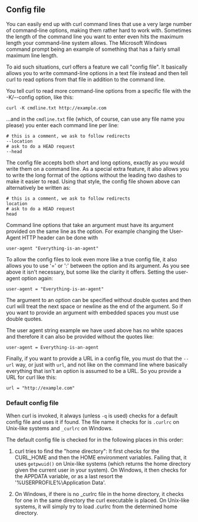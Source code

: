 ## Config file

You can easily end up with curl command lines that use a very large number of
command-line options, making them rather hard to work with. Sometimes the length
of the command line you want to enter even hits the maximum length your
command-line system allows. The Microsoft Windows command prompt being an
example of something that has a fairly small maximum line length.

To aid such situations, curl offers a feature we call "config file". It
basically allows you to write command-line options in a text file instead and
then tell curl to read options from that file in addition to the command line.

You tell curl to read more command-line options from a specific file with the
-K/--config option, like this:

    curl -K cmdline.txt http://example.com

…and in the `cmdline.txt` file (which, of course, can use any file name you
please) you enter each command line per line:

    # this is a comment, we ask to follow redirects
    --location
    # ask to do a HEAD request
    --head

The config file accepts both short and long options, exactly as you would
write them on a command line. As a special extra feature, it also allows you
to write the long format of the options without the leading two dashes to make
it easier to read. Using that style, the config file shown above can
alternatively be written as:

    # this is a comment, we ask to follow redirects
    location
    # ask to do a HEAD request
    head

Command line options that take an argument must have its argument provided on
the same line as the option. For example changing the User-Agent HTTP header
can be done with

    user-agent "Everything-is-an-agent"

To allow the config files to look even more like a true config file, it also
allows you to use '=' or ':' between the option and its argument. As you see
above it isn't necessary, but some like the clarity it offers. Setting the
user-agent option again:

    user-agent = "Everything-is-an-agent"

The argument to an option can be specified without double quotes and then curl
will treat the next space or newline as the end of the argument. So if you
want to provide an argument with embedded spaces you must use double quotes.

The user agent string example we have used above has no white spaces and
therefore it can also be provided without the quotes like:

    user-agent = Everything-is-an-agent

Finally, if you want to provide a URL in a config file, you must do that the
`--url` way, or just with `url`, and not like on the command line where
basically everything that isn't an option is assumed to be a URL. So you
provide a URL for curl like this:

    url = "http://example.com"

### Default config file

When curl is invoked, it always (unless `-q` is used) checks for a default
config file and uses it if found. The file name it checks for is `.curlrc` on
Unix-like systems and `_curlrc` on Windows.

The default config file is checked for in the following places in this order:

1. curl tries to find the "home directory": It first checks for the CURL_HOME and
then the HOME environment variables.  Failing that, it uses `getpwuid()` on
Unix-like systems (which returns the home directory given the current user in your
system). On Windows, it then checks for the APPDATA variable, or as a last
resort the '%USERPROFILE%\Application Data'.

2. On Windows, if there is no _curlrc file in the home directory, it checks for one
in the same directory the curl executable is placed. On Unix-like systems, it will
simply try to load .curlrc from the determined home directory.

